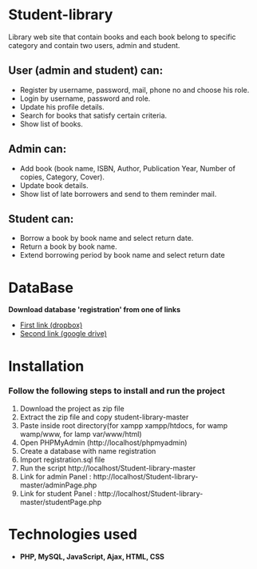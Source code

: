# Student-library
Library web site that contain books and each book belong to specific category and contain two users, admin and student.
## User (admin and student) can:
  - Register by username, password, mail, phone no and choose his role.
  - Login by username, password and role.
  -	Update his profile details.
  -	Search for books that satisfy certain criteria.
  - Show list of books.
## Admin can:
  -	Add book (book name, ISBN, Author, Publication Year, Number of copies, Category, Cover).
  -	Update book details.
  -	Show list of late borrowers and send to them reminder mail.
## Student can:
  -	Borrow a book by book name and select return date.
  -	Return a book by book name.
  -	Extend borrowing period by book name and select return date

# DataBase
**Download database 'registration' from one of links**
- [First link (dropbox)](https://www.dropbox.com/s/tnm9pyg4i1y9rst/registration.sql?dl=0)
- [Second link (google drive)](https://drive.google.com/file/d/1UgxOxUzxVkVhtJUf9xj4kW9KyToE3Zim/view?usp=sharing)
# Installation
 ### Follow the following steps to install and run the project
  1. Download the project as zip file
  2. Extract the zip file and copy student-library-master
  3. Paste inside root directory(for xampp xampp/htdocs, for wamp wamp/www, for lamp var/www/html)
  4. Open PHPMyAdmin (http://localhost/phpmyadmin)
  5. Create a database with name registration
  6. Import registration.sql file
  7. Run the script http://localhost/Student-library-master
  8. Link for admin Panel : http://localhost/Student-library-master/adminPage.php
  9. Link for student Panel : http://localhost/Student-library-master/studentPage.php
# Technologies used
- **PHP, MySQL, JavaScript, Ajax, HTML, CSS**

